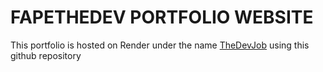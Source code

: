 # FAPETHEDEV PORTFOLIO WEBSITE
This portfolio is hosted on Render under the name [TheDevJob](https://thedevjob.onrender.com) 
using this github repository